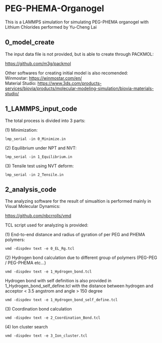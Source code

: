 # PEG-PHEMA-Organogel
This is a LAMMPS simulation for simulating PEG-PHEMA organogel with Lithium Chlorides performed by Yu-Cheng Lai  

## **0_model_create**

The input data file is not provided, but is able to create through PACKMOL:

https://github.com/m3g/packmol

Other softwares for creating initial model is also recomended:  
Winmostar: https://winmostar.com/en/  
Material Studio: https://www.3ds.com/products-services/biovia/products/molecular-modeling-simulation/biovia-materials-studio/



## **1_LAMMPS_input_code**


The total process is divided into 3 parts:

(1) Minimization:

```
lmp_serial -in 0_Minimize.in
```

(2) Equilibrium under NPT and NVT:
```
lmp_serial -in 1_Equilibrium.in
```
(3) Tensile test using NVT deform:
```
lmp_serial -in 2_Tensile.in
```


## **2_analysis_code**

The analyzing software for the result of simualtion is performed mainly in Visual Molecular Dynamics:

https://github.com/nbcrrolls/vmd  

TCL script used for analyzing is provided:

(1) End-to-end distance and radius of gyration of per PEG and PHEMA polymers:
```
vmd -dispdev text -e 0_EL_Rg.tcl
```

(2) Hydrogen bond calculation due to different group of polymers (PEG-PEG / PEG-PHEMA etc...)
```
vmd -dispdev text -e 1_Hydrogen_bond.tcl
```
Hydrogen bond with self definition is also provided in 1_Hydrogen_bond_self_define.tcl
with the distance between hydrogen and acceptor < 3.5 angstrom
and angle > 150 degree
```
vmd -dispdev text -e 1_Hydrogen_bond_self_define.tcl
```
(3) Coordination bond calculation
```
vmd -dispdev text -e 2_Coordination_Bond.tcl
```
(4) Ion cluster search
```
vmd -dispdev text -e 3_Ion_cluster.tcl
```

